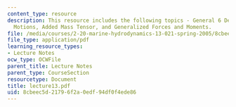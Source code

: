 ```yaml
---
content_type: resource
description: This resource includes the following topics - General 6 Degrees of Freedom
  Motions, Added Mass Tensor, and Generalized Forces and Moments.
file: /media/courses/2-20-marine-hydrodynamics-13-021-spring-2005/8cbeec5d21796f2a0edf94df0f4ede86_lecture13.pdf
file_type: application/pdf
learning_resource_types:
- Lecture Notes
ocw_type: OCWFile
parent_title: Lecture Notes
parent_type: CourseSection
resourcetype: Document
title: lecture13.pdf
uid: 8cbeec5d-2179-6f2a-0edf-94df0f4ede86
---
```

